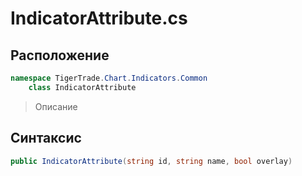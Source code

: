 
# IndicatorAttribute.cs
## Расположение
```csharp
namespace TigerTrade.Chart.Indicators.Common  
    class IndicatorAttribute
```

> Описание

## Синтаксис
```csharp
public IndicatorAttribute(string id, string name, bool overlay)
```
